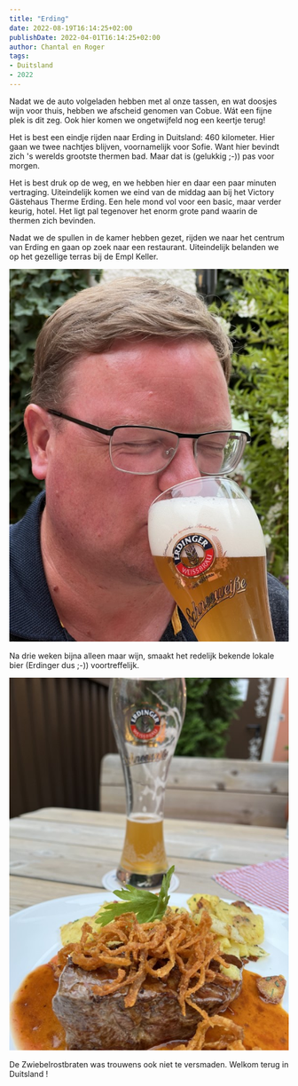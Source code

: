 ```yaml
---
title: "Erding"
date: 2022-08-19T16:14:25+02:00
publishDate: 2022-04-01T16:14:25+02:00
author: Chantal en Roger
tags:
- Duitsland
- 2022
---
```


Nadat we de auto volgeladen hebben met al onze tassen, en wat doosjes wijn voor thuis, hebben we afscheid genomen van Cobue. Wát een fijne plek is dit zeg. Ook hier komen we ongetwijfeld nog een keertje terug!

Het is best een eindje rijden naar Erding in Duitsland: 460 kilometer. Hier gaan we twee nachtjes blijven, voornamelijk voor Sofie. Want hier bevindt zich 's werelds grootste thermen bad. Maar dat is (gelukkig ;-)) pas voor morgen.

Het is best druk op de weg, en we hebben hier en daar een paar minuten vertraging. Uiteindelijk komen we eind van de middag aan bij het Victory Gästehaus Therme Erding. Een hele mond vol voor een basic, maar verder keurig, hotel. Het ligt pal tegenover het enorm grote pand waarin de thermen zich bevinden.

Nadat we de spullen in de kamer hebben gezet, rijden we naar het centrum van Erding en gaan op zoek naar een restaurant. Uiteindelijk belanden we op het gezellige terras bij de Empl Keller.

![Erding](./images/IMG_1870.jpg)

Na drie weken bijna alleen maar wijn, smaakt het redelijk bekende lokale bier (Erdinger dus ;-)) voortreffelijk.

![Erding](./images/IMG_1871.jpg)

De Zwiebelrostbraten was trouwens ook niet te versmaden. Welkom terug in Duitsland !

